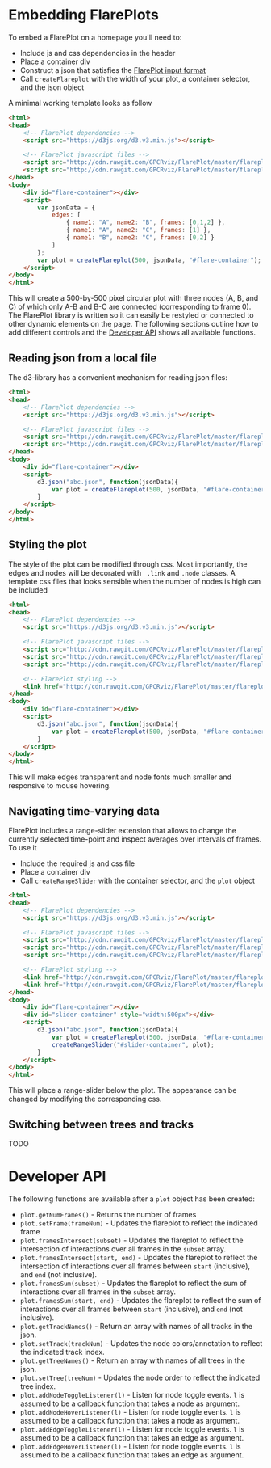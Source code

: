 # Embedding FlarePlots

To embed a FlarePlot on a homepage you'll need to:

 * Include js and css dependencies in the header
 * Place a container div
 * Construct a json that satisfies the [FlarePlot input format](https://github.com/GPCRviz/FlarePlot/tree/master/input)
 * Call `createFlareplot` with the width of your plot, a container selector, and the json object

A minimal working template looks as follow

```html
<html>
<head>
    <!-- FlarePlot dependencies -->
    <script src="https://d3js.org/d3.v3.min.js"></script>

    <!-- FlarePlot javascript files -->
    <script src="http://cdn.rawgit.com/GPCRviz/FlarePlot/master/flareplot-parser.js"></script>
    <script src="http://cdn.rawgit.com/GPCRviz/FlarePlot/master/flareplot-main.js"></script>
</head>
<body>
    <div id="flare-container"></div>
    <script>
        var jsonData = {
            edges: [
                { name1: "A", name2: "B", frames: [0,1,2] },
                { name1: "A", name2: "C", frames: [1] },
                { name1: "B", name2: "C", frames: [0,2] }
            ]
        };
        var plot = createFlareplot(500, jsonData, "#flare-container");
    </script>
</body>
</html>
```
This will create a 500-by-500 pixel circular plot with three nodes (A, B, and C) of which only A-B and B-C are
connected (corresponding to frame 0). The FlarePlot library is written so it can easily be restyled or connected to
other dynamic elements on the page. The
following sections outline how to add different controls and the [Developer API](#Developer-API) shows all available
functions.

## Reading json from a local file

The d3-library has a convenient mechanism for reading json files:
```html
<html>
<head>
    <!-- FlarePlot dependencies -->
    <script src="https://d3js.org/d3.v3.min.js"></script>

    <!-- FlarePlot javascript files -->
    <script src="http://cdn.rawgit.com/GPCRviz/FlarePlot/master/flareplot-parser.js"></script>
    <script src="http://cdn.rawgit.com/GPCRviz/FlarePlot/master/flareplot-main.js"></script>
</head>
<body>
    <div id="flare-container"></div>
    <script>
        d3.json("abc.json", function(jsonData){
            var plot = createFlareplot(500, jsonData, "#flare-container");
        }
    </script>
</body>
</html>
```

## Styling the plot

The style of the plot can be modified through css. Most importantly, the edges and nodes will be decorated with `
.link` and `.node` classes. A template css files that looks sensible when the number of nodes is high can be included
```html
<html>
<head>
    <!-- FlarePlot dependencies -->
    <script src="https://d3js.org/d3.v3.min.js"></script>

    <!-- FlarePlot javascript files -->
    <script src="http://cdn.rawgit.com/GPCRviz/FlarePlot/master/flareplot-parser.js"></script>
    <script src="http://cdn.rawgit.com/GPCRviz/FlarePlot/master/flareplot-main.js"></script>
    <script src="http://cdn.rawgit.com/GPCRviz/FlarePlot/master/flareplot-rangeslider.js"></script>

    <!-- FlarePlot styling -->
    <link href="http://cdn.rawgit.com/GPCRviz/FlarePlot/master/flareplot-main.css" rel="stylesheet"></link>
</head>
<body>
    <div id="flare-container"></div>
    <script>
        d3.json("abc.json", function(jsonData){
            var plot = createFlareplot(500, jsonData, "#flare-container");
        }
    </script>
</body>
</html>
```
This will make edges transparent and node fonts much smaller and responsive to mouse hovering.


## Navigating time-varying data

FlarePlot includes a range-slider extension that allows to change the currently selected time-point and inspect
averages over intervals of frames. To use it
 * Include the required js and css file
 * Place a container div
 * Call `createRangeSlider` with the container selector, and the `plot` object

```html
<html>
<head>
    <!-- FlarePlot dependencies -->
    <script src="https://d3js.org/d3.v3.min.js"></script>

    <!-- FlarePlot javascript files -->
    <script src="http://cdn.rawgit.com/GPCRviz/FlarePlot/master/flareplot-parser.js"></script>
    <script src="http://cdn.rawgit.com/GPCRviz/FlarePlot/master/flareplot-main.js"></script>
    <script src="http://cdn.rawgit.com/GPCRviz/FlarePlot/master/flareplot-rangeslider.js"></script>

    <!-- FlarePlot styling -->
    <link href="http://cdn.rawgit.com/GPCRviz/FlarePlot/master/flareplot-main.css" rel="stylesheet"></link>
    <link href="http://cdn.rawgit.com/GPCRviz/FlarePlot/master/flareplot-rangeslider.css" rel="stylesheet"></link>
</head>
<body>
    <div id="flare-container"></div>
    <div id="slider-container" style="width:500px"></div>
    <script>
        d3.json("abc.json", function(jsonData){
            var plot = createFlareplot(500, jsonData, "#flare-container");
            createRangeSlider("#slider-container", plot);
        }
    </script>
</body>
</html>
```
This will place a range-slider below the plot. The appearance can be changed by modifying the corresponding css.

## Switching between trees and tracks

TODO

# Developer API

The following functions are available after a `plot` object has been created:
  * `plot.getNumFrames()` - Returns the number of frames
  * `plot.setFrame(frameNum)` - Updates the flareplot to reflect the indicated frame
  * `plot.framesIntersect(subset)` - Updates the flareplot to reflect the intersection of interactions over all frames in the `subset` array.
  * `plot.framesIntersect(start, end)` - Updates the flareplot to reflect the intersection of interactions over all frames between `start` (inclusive), and `end` (not inclusive).
  * `plot.framesSum(subset)` - Updates the flareplot to reflect the sum of interactions over all frames in the `subset` array.
  * `plot.framesSum(start, end)` - Updates the flareplot to reflect the sum of interactions over all frames between `start` (inclusive), and `end` (not inclusive).
  * `plot.getTrackNames()` - Return an array with names of all tracks in the json.
  * `plot.setTrack(trackNum)` - Updates the node colors/annotation to reflect the indicated track index.
  * `plot.getTreeNames()` - Return an array with names of all trees in the json.
  * `plot.setTree(treeNum)` - Updates the node order to reflect the indicated tree index.
  * `plot.addNodeToggleListener(l)` - Listen for node toggle events. `l` is assumed to be a callback function that takes a node as argument.
  * `plot.addNodeHoverListener(l)` - Listen for node toggle events. `l` is assumed to be a callback function that takes a node as argument.
  * `plot.addEdgeToggleListener(l)` - Listen for node toggle events. `l` is assumed to be a callback function that takes an edge as argument.
  * `plot.addEdgeHoverListener(l)` - Listen for node toggle events. `l` is assumed to be a callback function that takes an edge as argument.
